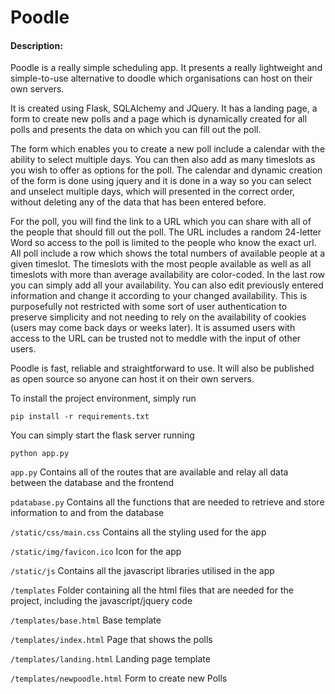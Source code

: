 
# Poodle
#### Description:
Poodle is a really simple scheduling app. It presents a really lightweight and simple-to-use alternative to doodle which organisations can host on their own servers.

It is created using Flask, SQLAlchemy and JQuery. It has a landing page, a form to create new polls and a page which is dynamically created for all polls and presents the data on which you can fill out the poll.

The form which enables you to create a new poll include a calendar with the ability to select multiple days. You can then also add as many timeslots as you wish to offer as options for the poll. The calendar and dynamic creation of the form is done using jquery and it is done in a way so you can select and unselect multiple days, which will presented in the correct order, without deleting any of the data that has been entered before.

For the poll, you will find the link to a URL which you can share with all of the people that should fill out the poll. The URL includes a random 24-letter Word so access to the poll is limited to the people who know the exact url. All poll include a row which shows the total numbers of available people at a given timeslot. The timeslots with the most people available as well as all timeslots with more than average availability are color-coded. In the last row you can simply add all your availability. You can also edit previously entered information and change it according to your changed availability. This is purposefully not restricted with some sort of user authentication to preserve simplicity and not needing to rely on the availability of cookies (users may come back days or weeks later). It is assumed users with access to the URL can be trusted not to meddle with the input of other users.

Poodle is fast, reliable and straightforward to use. It will also be published as open source so anyone can host it on their own servers.

To install the project environment, simply run

    pip install -r requirements.txt

You can simply start the flask server running

    python app.py

`app.py` Contains all of the routes that are available and relay all data between the database and the frontend

`pdatabase.py` Contains all the functions that are needed to retrieve and store information to and from the database

`/static/css/main.css` Contains all the styling used for the app

`/static/img/favicon.ico` Icon for the app

`/static/js` Contains all the javascript libraries utilised in the app

`/templates` Folder containing all the html files that are needed for the project, including the javascript/jquery code

`/templates/base.html` Base template 

`/templates/index.html` Page that shows the polls

`/templates/landing.html` Landing page template 

`/templates/newpoodle.html` Form to create new Polls
